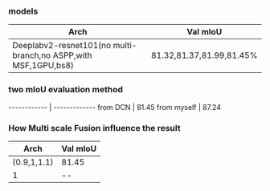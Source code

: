 


### models

Arch | Val mIoU
------------ | -------------
Deeplabv2-resnet101(no multi-branch,no ASPP,with MSF,1GPU,bs8) | 81.32,81.37,81.99,81.45%



### two mIoU evaluation method

------------ | -------------
from DCN | 81.45
from myself | 87.24



### How Multi scale Fusion influence the result

Arch | Val mIoU
------------ | -------------
(0.9,1,1.1) | 81.45
1           |   --

